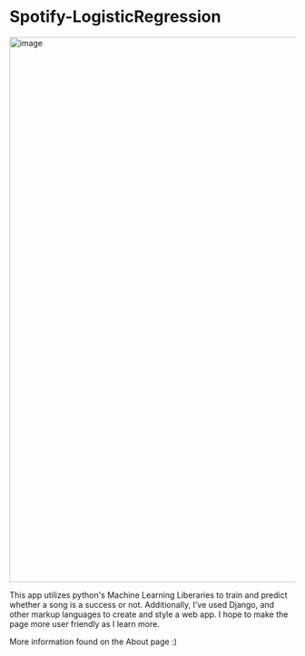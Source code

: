 # Spotify-LogisticRegression

<img width="960" alt="image" src="https://user-images.githubusercontent.com/109251004/211234580-3f1107ff-24f4-4e1a-ad13-c11bd845139c.png">

This app utilizes python's Machine Learning Liberaries to train and predict whether a song is a success or not. Additionally, I've used Django, and 
other markup languages to create and style a web app. I hope to make the page more user friendly as I learn more.
 
 More information found on the About page :) 
